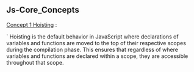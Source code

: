 ## Js-Core_Concepts

[Concept 1 Hoisting](https://github.com/karankris/Js-Core_Concepts/tree/main/A%29%20Hoisting/index.js) :

` Hoisting is the default behavior in JavaScript where declarations of variables and functions are moved to the top of their respective scopes during the compilation phase. This ensures that regardless of where variables and functions are declared within a scope, they are accessible throughout that scope.

